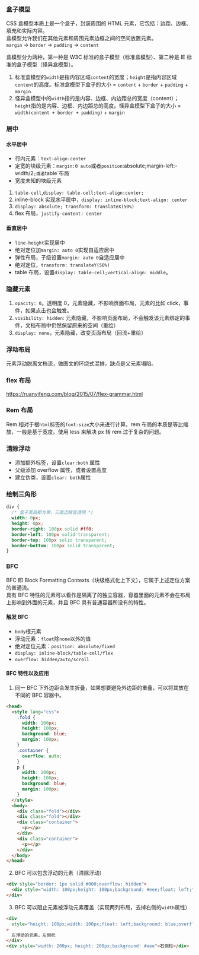 ### 盒子模型

CSS 盒模型本质上是一个盒子，封装周围的 HTML 元素，它包括：边距、边框、填充和实际内容。  
盒模型允许我们在其他元素和周围元素边框之间的空间放置元素。  
`margin` -> `border` -> `padding` -> `content`

盒模型分为两种，第一种是 W3C 标准的盒子模型（标准盒模型）、第二种是 IE 标准的盒子模型（怪异盒模型）。

1. 标准盒模型的`width`是指内容区域`content`的宽度；`height`是指内容区域`content`的高度。标准盒模型下盒子的大小 = `content` + `border` + `padding` + `margin`
2. 怪异盒模型中的`width`指的是内容、边框、内边距总的宽度（content）；`height`指的是内容、边框、内边距总的高度。怪异盒模型下盒子的大小 = `width(content + border + padding)` + `margin`

### 居中

#### 水平居中

- 行内元素：`text-align:center`
- 定宽的块级元素：`margin:0 auto`或者`position`:absolute;margin-left:-width/2`;或者`table`布局
- 宽度未知的块级元素

1. `table-cell`,`display: table-cell;text-align:center;`
2. inline-block 实现水平居中，`display: inline-block;text-align: center`
3. `display: absolute; transform: translateX(50%)`
4. flex 布局，`justify-content: center`

#### 垂直居中

- `line-height`实现居中
- 绝对定位加`margin: auto 0`实现自适应居中
- 弹性布局，子级设置`margin: auto 0`自适应居中
- 绝对定位，`transform: translateY(50%)`
- table 布局，设置`display: table-cell;vertical-align: middle`。

### 隐藏元素

1. `opacity: 0`。透明度 0，元素隐藏，不影响页面布局，元素的比如 click，事件，如果点击也会触发。
2. `visibility: hidden`: 元素隐藏，不影响页面布局，不会触发该元素绑定的事件，文档布局中仍然保留原来的空间（重绘）
3. `display: none`，元素隐藏，改变页面布局（回流+重绘）

### 浮动布局

元素浮动脱离文档流，做图文的环绕式混排，缺点是父元素塌陷。

### flex 布局

https://ruanyifeng.com/blog/2015/07/flex-grammar.html

### Rem 布局

Rem 相对于根`html`标签的`font-size`大小来进行计算。rem 布局的本质是等比缩放，一般是基于宽度。使用 less 来解决 px 转 rem 过于复杂的问题。

### 清除浮动

- 添加额外标签，设置`clear:both` 属性
- 父级添加 overflow 属性，或者设置高度
- 建立伪类，设置`clear: both`属性

### 绘制三角形

```css
div {
  /* 盒子宽高都为零，三面边框皆透明 */
  width: 0px;
  height: 0px;
  border-right: 100px solid #ff0;
  border-left: 100px solid transparent;
  border-top: 100px solid transparent;
  border-bottom: 100px solid transparent;
}
```

### BFC

BFC 即 Block Formatting Contexts（块级格式化上下文），它属于上述定位方案的普通流。  
具有 BFC 特性的元素可以看作是隔离了的独立容器，容器里面的元素不会在布局上影响到外面的元素，并且 BFC 具有普通容器所没有的特性。

#### 触发 BFC

- `body`根元素
- 浮动元素：`float`除`none`以外的值
- 绝对定位元素：`position: absolute/fixed`
- `display: inline-block/table-cell/flex`
- `overflow: hidden/auto/scroll`

#### BFC 特性以及应用

1.  同一 BFC 下外边距会发生折叠，如果想要避免外边距的重叠，可以将其放在不同的 BFC 容器中。

```html
<head>
  <style lang="css">
    .fold {
      width: 100px;
      height: 100px;
      background: blue;
      margin: 100px;
    }
    .container {
      overflow: auto;
    }
    p {
      width: 100px;
      height: 100px;
      background: blue;
      margin: 100px;
    }
  </style>
  <body>
    <div class="fold"></div>
    <div class="fold"></div>
    <div class="container">
      <p></p>
    </div>
    <div class="container">
      <p></p>
    </div>
  </body>
</head>
```

2. BFC 可以包含浮动的元素（清除浮动）

```html
<div style="border: 1px solid #000;overflow: hidden">
  <div style="width: 100px;height: 100px;background: #eee;float: left;"></div>
</div>
```

3. BFC 可以阻止元素被浮动元素覆盖（实现两列布局，去掉右侧的`width`属性）

```html
<div
  style="height: 100px;width: 100px;float: left;background: blue;overflow:auto;"
>
  左浮动的元素，左侧栏
</div>
<div style="width: 200px; height: 200px;background: #eee">右侧栏</div>
```
